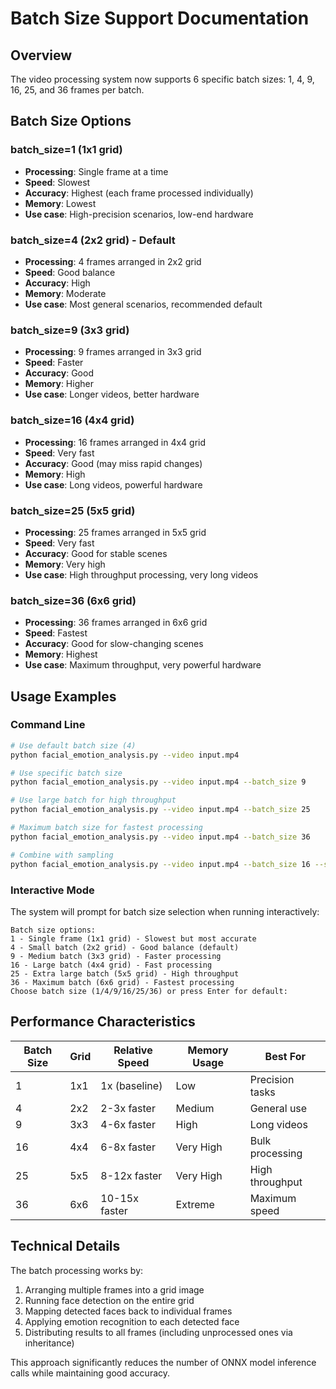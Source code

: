 # Batch Size Support Documentation

## Overview
The video processing system now supports 6 specific batch sizes: 1, 4, 9, 16, 25, and 36 frames per batch.

## Batch Size Options

### batch_size=1 (1x1 grid)
- **Processing**: Single frame at a time
- **Speed**: Slowest
- **Accuracy**: Highest (each frame processed individually)
- **Memory**: Lowest
- **Use case**: High-precision scenarios, low-end hardware

### batch_size=4 (2x2 grid) - Default
- **Processing**: 4 frames arranged in 2x2 grid
- **Speed**: Good balance
- **Accuracy**: High
- **Memory**: Moderate
- **Use case**: Most general scenarios, recommended default

### batch_size=9 (3x3 grid)
- **Processing**: 9 frames arranged in 3x3 grid
- **Speed**: Faster
- **Accuracy**: Good
- **Memory**: Higher
- **Use case**: Longer videos, better hardware

### batch_size=16 (4x4 grid)
- **Processing**: 16 frames arranged in 4x4 grid
- **Speed**: Very fast
- **Accuracy**: Good (may miss rapid changes)
- **Memory**: High
- **Use case**: Long videos, powerful hardware

### batch_size=25 (5x5 grid)
- **Processing**: 25 frames arranged in 5x5 grid
- **Speed**: Very fast
- **Accuracy**: Good for stable scenes
- **Memory**: Very high
- **Use case**: High throughput processing, very long videos

### batch_size=36 (6x6 grid)
- **Processing**: 36 frames arranged in 6x6 grid
- **Speed**: Fastest
- **Accuracy**: Good for slow-changing scenes
- **Memory**: Highest
- **Use case**: Maximum throughput, very powerful hardware

## Usage Examples

### Command Line
```bash
# Use default batch size (4)
python facial_emotion_analysis.py --video input.mp4

# Use specific batch size
python facial_emotion_analysis.py --video input.mp4 --batch_size 9

# Use large batch for high throughput
python facial_emotion_analysis.py --video input.mp4 --batch_size 25

# Maximum batch size for fastest processing
python facial_emotion_analysis.py --video input.mp4 --batch_size 36

# Combine with sampling
python facial_emotion_analysis.py --video input.mp4 --batch_size 16 --sample_step 3
```

### Interactive Mode
The system will prompt for batch size selection when running interactively:
```
Batch size options:
1 - Single frame (1x1 grid) - Slowest but most accurate
4 - Small batch (2x2 grid) - Good balance (default)
9 - Medium batch (3x3 grid) - Faster processing
16 - Large batch (4x4 grid) - Fast processing
25 - Extra large batch (5x5 grid) - High throughput
36 - Maximum batch (6x6 grid) - Fastest processing
Choose batch size (1/4/9/16/25/36) or press Enter for default:
```

## Performance Characteristics

| Batch Size | Grid | Relative Speed | Memory Usage | Best For |
|------------|------|----------------|--------------|----------|
| 1 | 1x1 | 1x (baseline) | Low | Precision tasks |
| 4 | 2x2 | 2-3x faster | Medium | General use |
| 9 | 3x3 | 4-6x faster | High | Long videos |
| 16 | 4x4 | 6-8x faster | Very High | Bulk processing |
| 25 | 5x5 | 8-12x faster | Very High | High throughput |
| 36 | 6x6 | 10-15x faster | Extreme | Maximum speed |

## Technical Details

The batch processing works by:
1. Arranging multiple frames into a grid image
2. Running face detection on the entire grid
3. Mapping detected faces back to individual frames
4. Applying emotion recognition to each detected face
5. Distributing results to all frames (including unprocessed ones via inheritance)

This approach significantly reduces the number of ONNX model inference calls while maintaining good accuracy.

